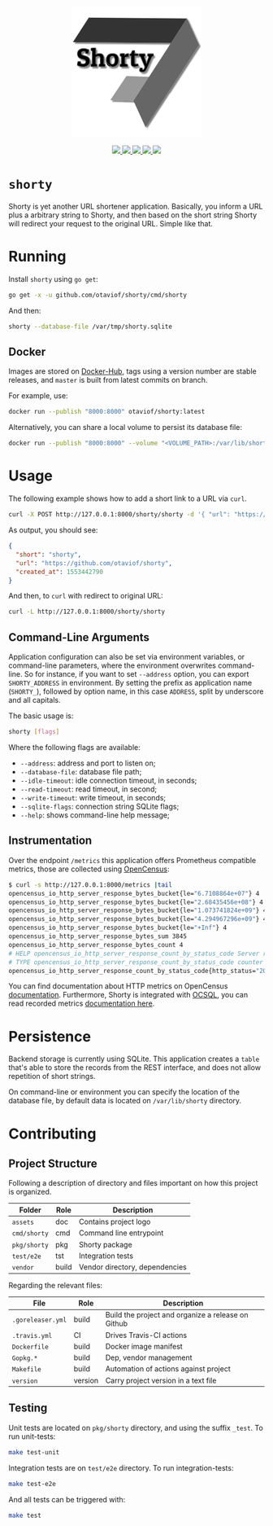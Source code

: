 <p align="center">
    <img alt="Project Logo" src="https://raw.githubusercontent.com/otaviof/shorty/master/assets/logo/shorty.png"/>
</p>
<p align="center">
    <a href="https://goreportcard.com/report/github.com/otaviof/shorty">
        <img src="https://goreportcard.com/badge/github.com/otaviof/shorty">
    </a>
    <a href="https://codecov.io/gh/otaviof/shorty">
        <img src="https://codecov.io/gh/otaviof/shorty/branch/master/graph/badge.svg">
    </a>
    <a href="https://pkg.go.dev/github.com/otaviof/shorty/pkg/shorty">
        <img src="https://img.shields.io/badge/pkg.go.dev-godoc-007d9c?logo=go&logoColor=white">
    </a>
    <a href="https://travis-ci.com/otaviof/shorty">
        <img src="https://travis-ci.com/otaviof/shorty.svg?branch=master">
    </a>
    <a href="https://hub.docker.com/r/otaviof/shorty">
        <img src="https://img.shields.io/docker/cloud/build/otaviof/shorty.svg">
    </a>
</p>

# `shorty`

Shorty is yet another URL shortener application. Basically, you inform a URL plus a arbitrary
string to Shorty, and then based on the short string Shorty will redirect your request to the
original URL. Simple like that.

# Running

Install `shorty` using `go get`:

```sh
go get -x -u github.com/otaviof/shorty/cmd/shorty
```

And then:

```sh
shorty --database-file /var/tmp/shorty.sqlite
```

## Docker

Images are stored on [Docker-Hub](https://hub.docker.com/r/otaviof/shorty), tags using a version
number are stable releases, and `master` is built from latest commits on branch.

For example, use:

```sh
docker run --publish "8000:8000" otaviof/shorty:latest
```

Alternatively, you can share a local volume to persist its database file:

```sh
docker run --publish "8000:8000" --volume "<VOLUME_PATH>:/var/lib/shorty" otaviof/shorty:latest
```

# Usage

The following example shows how to add a short link to a URL via `curl`.

```sh
curl -X POST http://127.0.0.1:8000/shorty/shorty -d '{ "url": "https://github.com/otaviof/shorty" }'
```

As output, you should see:

```json
{
  "short": "shorty",
  "url": "https://github.com/otaviof/shorty",
  "created_at": 1553442790
}
```

And then, to `curl` with redirect to original URL:

```sh
curl -L http://127.0.0.1:8000/shorty/shorty
```

## Command-Line Arguments

Application configuration can also be set via environment variables, or command-line parameters,
where the environment overwrites command-line. So for instance, if you want to set `--address`
option, you can export `SHORTY_ADDRESS` in environment. By setting the prefix as application name
(`SHORTY_`), followed by option name, in this case `ADDRESS`, split by underscore and all capitals.

The basic usage is:

``` bash
shorty [flags]
```

Where the following flags are available:

- `--address`: address and port to listen on;
- `--database-file`: database file path;
- `--idle-timeout`: idle connection timeout, in seconds;
- `--read-timeout`: read timeout, in second;
- `--write-timeout`: write timeout, in seconds;
- `--sqlite-flags`: connection string SQLite flags;
- `--help`: shows command-line help message;

## Instrumentation

Over the endpoint `/metrics` this application offers Prometheus compatible metrics, those are
collected using [OpenCensus](https://opencensus.io/):

```sh
$ curl -s http://127.0.0.1:8000/metrics |tail
opencensus_io_http_server_response_bytes_bucket{le="6.7108864e+07"} 4
opencensus_io_http_server_response_bytes_bucket{le="2.68435456e+08"} 4
opencensus_io_http_server_response_bytes_bucket{le="1.073741824e+09"} 4
opencensus_io_http_server_response_bytes_bucket{le="4.294967296e+09"} 4
opencensus_io_http_server_response_bytes_bucket{le="+Inf"} 4
opencensus_io_http_server_response_bytes_sum 3845
opencensus_io_http_server_response_bytes_count 4
# HELP opencensus_io_http_server_response_count_by_status_code Server response count by status code
# TYPE opencensus_io_http_server_response_count_by_status_code counter
opencensus_io_http_server_response_count_by_status_code{http_status="200"} 4
```

You can find documentation about HTTP metrics on OpenCensus
[documentation](https://opencensus.io/guides/http/go/net_http/server/#metrics). Furthermore, Shorty
is integrated with [OCSQL](https://github.com/opencensus-integrations/ocsql), you can read recorded
metrics [documentation here](https://github.com/opencensus-integrations/ocsql#recorded-metrics).

# Persistence

Backend storage is currently using SQLite. This application creates a `table` that's able to store
the records from the REST interface, and does not allow repetition of short strings.

On command-line or environment you can specify the location of the database file, by default data is
located on `/var/lib/shorty` directory.

# Contributing

## Project Structure

Following a description of directory and files important on how this project is organized.

| Folder       | Role  | Description                    |
|--------------|-------|--------------------------------|
| `assets`     | doc   | Contains project logo          |
| `cmd/shorty` | cmd   | Command line entrypoint        |
| `pkg/shorty` | pkg   | Shorty package                 |
| `test/e2e`   | tst   | Integration tests              |
| `vendor`     | build | Vendor directory, dependencies |

Regarding the relevant files:

| File              | Role    | Description                                        |
|-------------------|---------|----------------------------------------------------|
| `.goreleaser.yml` | build   | Build the project and organize a release on Github |
| `.travis.yml`     | CI      | Drives Travis-CI actions                           |
| `Dockerfile`      | build   | Docker image manifest                              |
| `Gopkg.*`         | build   | Dep, vendor management                             |
| `Makefile`        | build   | Automation of actions against project              |
| `version`         | version | Carry project version in a text file               |

## Testing

Unit tests are located on `pkg/shorty` directory, and using the suffix `_test`. To run unit-tests:

```sh
make test-unit
```

Integration tests are on `test/e2e` directory. To run integration-tests:


```sh
make test-e2e
```

And all tests can be triggered with:

```sh
make test
```
